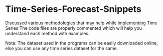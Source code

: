 # Time-Series-Forecast-Snippets
Discussed various methodologies that may help while implementing Time Series
The code files are properly commented which will help you understand each method with examples.

Note: The dataset used in the programs can be easily downloaded online, else you can use any time series dataset for the same.
